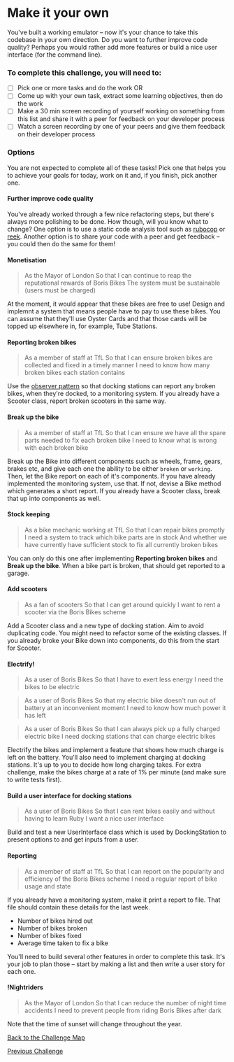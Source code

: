 # Make it your own

You've built a working emulator – now it's your chance to take this codebase in your own direction. Do you want to further improve code quality? Perhaps you would rather add more features or build a nice user interface (for the command line).

### To complete this challenge, you will need to:
- [ ] Pick one or more tasks and do the work
OR
- [ ] Come up with your own task, extract some learning objectives, then do the work
- [ ] Make a 30 min screen recording of yourself working on something from this list and share it with a peer for feedback on your developer process
- [ ] Watch a screen recording by one of your peers and give them feedback on their developer process

### Options

You are not expected to complete all of these tasks! Pick one that helps you to achieve your goals for today, work on it and, if you finish, pick another one.

#### Further improve code quality
You've already worked through a few nice refactoring steps, but there's always more polishing to be done.  How though, will you know what to change? One option is to use a static code analysis tool such as [rubocop](https://github.com/rubocop/rubocop) or [reek](https://github.com/troessner/reek). Another option is to share your code with a peer and get feedback – you could then do the same for them!

#### Monetisation
> As the Mayor of London
> So that I can continue to reap the reputational rewards of Boris Bikes
> The system must be sustainable (users must be charged)

At the moment, it would appear that these bikes are free to use!  Design and implemnt a system that means people have to pay to use these bikes. You can assume that they'll use Oyster Cards and that those cards will be topped up elsewhere in, for example, Tube Stations.

#### Reporting broken bikes
> As a member of staff at TfL
> So that I can ensure broken bikes are collected and fixed in a timely manner
> I need to know how many broken bikes each station contains

Use the [observer pattern](https://refactoring.guru/design-patterns/observer/ruby/example) so that docking stations can report any broken bikes, when they're docked, to a monitoring system. If you already have a Scooter class, report broken scooters in the same way.

#### Break up the bike
> As a member of staff at TfL
> So that I can ensure we have all the spare parts needed to fix each broken bike
> I need to know what is wrong with each broken bike

Break up the Bike into different components such as wheels, frame, gears, brakes etc, and give each one the ability to be either `broken` or `working`. Then, let the Bike report on each of it's components. If you have already implemented the monitoring system, use that. If not, devise a Bike method which generates a short report. If you already have a Scooter class, break that up into components as well.

#### Stock keeping
> As a bike mechanic working at TfL
> So that I can repair bikes promptly
> I need a system to track which bike parts are in stock
> And whether we have currently have sufficient stock to fix all currently broken bikes

You can only do this one after implementing **Reporting broken bikes** and **Break up the bike**. When a bike part is broken, that should get reported to a garage.

#### Add scooters
> As a fan of scooters
> So that I can get around quickly
> I want to rent a scooter via the Boris Bikes scheme

Add a Scooter class and a new type of docking station. Aim to avoid duplicating code. You might need to refactor some of the existing classes. If you already broke your Bike down into components, do this from the start for Scooter.

#### Electrify!
> As a user of Boris Bikes
> So that I have to exert less energy
> I need the bikes to be electric

> As a user of Boris Bikes
> So that my electric bike doesn't run out of battery at an inconvenient moment
> I need to know how much power it has left

> As a user of Boris Bikes
> So that I can always pick up a fully charged electric bike
> I need docking stations that can charge electric bikes

Electrify the bikes and implement a feature that shows how much charge is left on the battery. You'll also need to implement charging at docking stations.  It's up to you to decide how long charging takes.  For extra challenge, make the bikes charge at a rate of 1% per minute (and make sure to write tests first).

#### Build a user interface for docking stations
> As a user of Boris Bikes
> So that I can rent bikes easily and without having to learn Ruby
> I want a nice user interface

Build and test a new UserInterface class which is used by DockingStation to present options to and get inputs from a user.

#### Reporting
> As a member of staff at TfL
> So that I can report on the popularity and efficiency of the Boris Bikes scheme
> I need a regular report of bike usage and state

If you already have a monitoring system, make it print a report to file. That file should contain these details for the last week.
- Number of bikes hired out
- Number of bikes broken
- Number of bikes fixed
- Average time taken to fix a bike

You'll need to build several other features in order to complete this task. It's your job to plan those – start by making a list and then write a user story for each one.

#### !Nightriders
> As the Mayor of London
> So that I can reduce the number of night time accidents
> I need to prevent people from riding Boris Bikes after dark

Note that the time of sunset will change throughout the year.

[Back to the Challenge Map](0_challenge_map.md)

[Previous Challenge](19_modules_as_mixins.md)